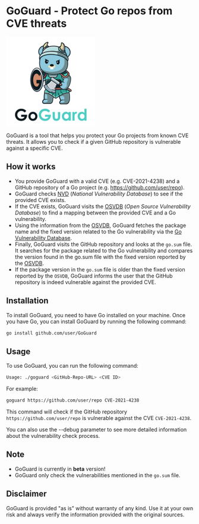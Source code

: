 # GoGuard - Protect Go repos from CVE threats

<img src="./img/GoGuard.png?sanitize=true" alt="GBGraphics" width="240">

GoGuard is a tool that helps you protect your Go projects from known CVE threats. It allows you to check if a given GitHub repository is vulnerable against a specific CVE.

## How it works

* You provide GoGuard with a valid CVE (e.g. CVE-2021-4238) and a GitHub repository of a Go project (e.g. <https://github.com/user/repo>).
* GoGuard checks [NVD] (*National Vulnerability Database*) to see if the provided CVE exists.
* If the CVE exists, GoGuard visits the [OSVDB] (*Open Source Vulnerability Database*) to find a mapping between the provided CVE and a Go vulnerability.
* Using the information from the [OSVDB], GoGuard fetches the package name and the fixed version related to the Go vulnerability via the [Go Vulnerability Database].
* Finally, GoGuard visits the GitHub repository and looks at the `go.sum` file. It searches for the package related to the Go vulnerability and compares the version found in the go.sum file with the fixed version reported by the [OSVDB].
* If the package version in the `go.sum` file is older than the fixed version reported by the `OSVDB`, GoGuard informs the user that the GitHub repository is indeed vulnerable against the provided CVE.

## Installation

To install GoGuard, you need to have Go installed on your machine. Once you have Go, you can install GoGuard by running the following command:

```bash
go install github.com/user/GoGuard
```

## Usage

To use GoGuard, you can run the following command:

```bash
Usage: ./goguard <GitHub-Repo-URL> <CVE ID>
```

For example:

```bash
goguard https://github.com/user/repo CVE-2021-4238
```

This command will check if the GitHub repository `https://github.com/user/repo` is vulnerable against the CVE `CVE-2021-4238`.

You can also use the --debug parameter to see more detailed information about the vulnerability check process.

## Note

* GoGuard is currently in **beta** version!
* GoGuard only check the vulnerabilities mentioned in the `go.sum` file.

## Disclaimer

GoGuard is provided "as is" without warranty of any kind.
Use it at your own risk and always verify the information provided with the original sources.

[NVD]: https://nvd.nist.gov/
[OSVDB]: https://osv.dev/
[Go Vulnerability Database]: https://pkg.go.dev/vuln/